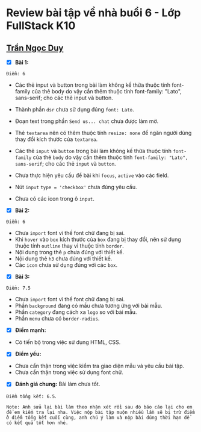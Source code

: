 # Review bài tập về nhà buổi 6 - Lớp FullStack K10

## [Trần Ngọc Duy](https://github.com/tranduyriba/bai-tap-f8/tree/main/Day-6)

- [x] **Bài 1:**

`Điểm: 6`

- Các thẻ input và button trong bài làm không kế thừa thuộc tính font-family của thẻ body do vậy cần thêm thuộc tính font-family: "Lato", sans-serif; cho các thẻ input và button.

- Thành phần `dsr` chưa sử dụng đúng `font: Lato`.
- Đoạn text trong phần `Send us... chat` chưa được làm mờ.
- Thẻ `textarea` nên có thêm thuộc tính `resize: none` để ngăn người dùng thay đổi kích thước của `textarea`.
- Các thẻ `input` và `button` trong bài làm không kế thừa thuộc tính `font-family` của thẻ `body` do vậy cần thêm thuộc tính `font-family: "Lato", sans-serif`; cho các thẻ `input` và `button`.
- Chưa thực hiện yêu cầu đề bài khi `focus`, `active` vào các field.
- Nút `input` `type = 'checkbox'` chưa đúng yêu cầu.
- Chưa có các icon trong ô `input`.

- [x] **Bài 2:**

`Điểm: 6`

- Chưa `import` font vì thế font chữ đang bị sai.
- Khi `hover` vào `box` kích thước của `box` đang bị thay đổi, nên sử dụng thuộc tính `outline` thay vì thuộc tính `border`.
- Nội dung trong thẻ `p` chưa đúng với thiết kế.
- Nội dung thẻ `h3` chưa đúng với thiết kế.
- Các `icon` chưa sử dụng đúng với các `box`.

- [x] **Bài 3:**

`Điểm: 7.5`

- Chưa `import` font vì thế font chữ đang bị sai.
- Phần `background` đang có mầu chưa tương ứng với bài mẫu.
- Phần `category` đang cách xa `logo` so với bài mẫu.
- Phần `menu` chưa có `border-radius`.

- [x] **Điểm mạnh:**
- Có tiến bộ trong việc sử dụng HTML, CSS.

- [x] **Điểm yếu:**
- Chưa cẩn thận trong việc kiểm tra giao diện mẫu và yêu cầu bài tập.
- Chưa cẩn thận trong việc sử dụng font chữ.

- [x] **Đánh giá chung:** Bài làm chưa tốt.

`Điểm tổng kết: 6.5`.

`Note: Anh sửa lại bài làm theo nhận xét rồi sau đó báo cáo lại cho em để em kiểm tra lại nha. Việc nộp bài tập muộn nhiều lần sẽ bị trừ điểm ở điểm tổng kết cuối cùng, anh chú ý làm và nộp bài đúng thời hạn để có kết quả tốt hơn nhé.`
